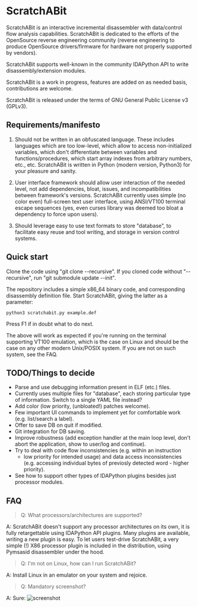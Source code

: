 ScratchABit
===========

ScratchABit is an interactive incremental disassembler with data/control
flow analysis capabilities. ScratchABit is dedicated to the efforts of
the OpenSource reverse engineering community (reverse engineering to
produce OpenSource drivers/firmware for hardware not properly supported
by vendors).

ScratchABit supports well-known in the community IDAPython API to write
disassembly/extension modules.

ScratchABit is a work in progress, features are added on as needed basis,
contributions are welcome.

ScratchABit is released under the terms of GNU General Public License v3
(GPLv3).


Requirements/manifesto
----------------------

1. Should not be written in an obfuscated language. These includes languages
which are too low-level, which allow to access non-initialized variables,
which don't differentiate between variables and functions/procedures, which
start array indexes from arbitrary numbers, etc., etc. ScratchABit is
written in Python (modern version, Python3) for your pleasure and sanity.

2. User interface framework should allow user interaction of the needed
level, not add dependencies, bloat, issues, and incompatibilities between
framework's versions. ScratchABit currently uses simple (no color even)
full-screen text user interface, using ANSI/VT100 terminal escape sequences
(yes, even curses library was deemed too bloat a dependency to force upon
users).

3. Should leverage easy to use text formats to store "database", to
facilitate easy reuse and tool writing, and storage in version control
systems.


Quick start
-----------

Clone the code using "git clone --recursive". If you cloned code without
"--recursive", run "git submodule update --init".

The repository includes a simple x86_64 binary code, and corresponding
disassembly definition file. Start ScratchABit, giving the latter as
a parameter:

    python3 scratchabit.py example.def

Press F1 if in doubt what to do next.

The above will work as expected if you're running on the terminal
supporting VT100 emulation, which is the case on Linux and should
be the case on any other modern Unix/POSIX system. If you are not
on such system, see the FAQ.


TODO/Things to decide
---------------------

* Parse and use debugging information present in ELF (etc.) files.
* Currently uses multiple files for "database", each storing particular
  type of information. Switch to a single YAML file instead?
* Add color (low priority, (unbloated!) patches welcome).
* Few important UI commands to implement yet for comfortable work (e.g.
  list/search a label).
* Offer to save DB on quit if modified.
* Git integration for DB saving.
* Improve robustness (add exception handler at the main loop level, don't
  abort the application, show to user/log and continue).
* Try to deal with code flow inconsistencies (e.g. within an instruction
  - low priority for intended usage) and data access inconsistencies (e.g.
  accessing individual bytes of previosly detected word - higher priority).
* See how to support other types of IDAPython plugins besides just processor
  modules.


FAQ
---

> Q: What processors/architectures are supported?

A: ScratchABit doesn't support any processor architectures on its own,
it is fully retargettable using IDAPython API plugins. Many plugins are
available, writing a new plugin is easy. To let users test-drive
ScratchABit, a very simple (!) X86 processor plugin is included in the
distribution, using Pymsasid disassembler under the hood.

> Q: I'm not on Linux, how can I run ScratchABit?

A: Install Linux in an emulator on your system and rejoice.

> Q: Mandatory screenshot?

A: Sure:
![screenshot](https://raw.githubusercontent.com/pfalcon/ScratchABit/master/docs/scratchabit.png)
